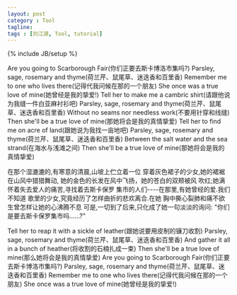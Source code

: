 ```yaml
---
layout: post
category : Tool
tagline: 
tags : [刘江湖, Tool, tutorial]
---
```

{% include JB/setup %}

Are you going to Scarborough Fair(你们正要去斯卡博洛市集吗?)
Parsley, sage, rosemary and thyme(荷兰芹、鼠尾草、迷迭香和百里香)
Remember me to one who lives there(记得代我问候在那的一个朋友)
She once was a true love of mine(她曾经是我的挚爱!)
Tell her to make me a cambric shirt(请跟他说为我缝一件白亚麻衬衫吧)
Parsley, sage, rosemary and thyme(荷兰芹、鼠尾草、迷迭香和百里香)
Without no seams nor needless work(不要用针穿和线缝)
Then she'll be a true love of mine(那她将会是我的真情挚爱)
Tell her to find me on acre of land(跟她说为我找一亩地吧)
Parsley, sage, rosemary and thyme(荷兰芹、鼠尾草、迷迭香和百里香)
Between the salt water and the sea strand(在海水与浅滩之间)
Then she'll be a true love of mine(那她将会是我的真情挚爱)

在那个湿漉漉的,有寒意的清晨,山坡上伫立着一位
穿着灰色裙子的少女,她的裙裾在山风中猎猎舞动,
她的金色的长发在风中飞扬，她的苍白的双颊被风
吹红;她满怀着失去爱人的痛苦,寻找着去斯卡保罗
集市的人们----在那里,有她曾经的爱.我们不知道
歌里的少女,究竟经历了怎样曲折的悲欢离合.在她
胸中撕心裂肺和痛不欲生曾怎样让她的心沸腾不息
可是,一切到了后来,只化成了她一句淡淡的询问:
"你们是要去斯卡保罗集市吗......?"

Tell her to reap it with a sickle of leather(跟她说要用皮制的镰刀收割)
Parsley, sage, rosemary and thyme(荷兰芹、鼠尾草、迷迭香和百里香)
And gather it all in a bunch of heather(将收割的石楠扎成一束)
Then she'll be a true love of mine(那么她将会是我的真情挚爱)
Are you going to Scarborough Fair(你们正要去斯卡博洛市集吗?)
Parsley, sage, rosemary and thyme(荷兰芹、鼠尾草、迷迭香和百里香)
Remember me to one who lives there(记得代我问候在那的一个朋友)
She once was a true love of mine(她曾经是我的挚爱!)